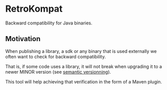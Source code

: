# RetroKompat
Backward compatibility for Java binaries.

## Motivation
When publishing a library, a sdk or any binary that is used externally we often want to check for backward compatibility.

That is, if some code uses a library, it will not break when upgrading it to a newer MINOR version (see [semantic versionning](https://semver.org/)).

This tool will help achieving that verification in the form of a Maven plugin.

